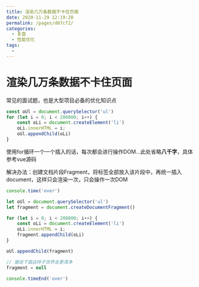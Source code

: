 ```yaml
---
title: 渲染几万条数据不卡住页面
date: 2020-11-29 12:19:20
permalink: /pages/d07cf2/
categories: 
  - 复盘
  - 性能优化
tags: 
  - 
---
```

# 渲染几万条数据不卡住页面

常见的面试题，也是大型项目必备的优化知识点

```js
const oUl = document.querySelector('ul')
for (let i = 0; i < 200000; i++) {
    const oLi = document.createElement('li')
    oLi.innerHTML = i;
    oUl.appendChild(oLi)
}
```

使用for循环一个一个插入的话，每次都会进行操作DOM...此处省略**八千字**，具体参考vue源码

解决办法：创建文档片段Fragment，将标签全部放入该片段中，再统一插入document，这样只会渲染一次，只会操作一次DOM

```js
console.time('over')

let oUl = document.querySelector('ul')
let fragment = document.createDocumentFragment()

for (let i = 0; i < 200000; i++) {
    const oLi = document.createElement('li')
    oLi.innerHTML = i;
    fragment.appendChild(oLi)
}

oUl.appendChild(fragment)

// 据说下面这样子世界会更清净
fragment = null

console.timeEnd('over')
```